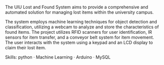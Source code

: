 The UIU Lost and Found System aims to provide a comprehensive and automated solution for managing lost items within the university campus.

The system employs machine learning techniques for object detection and classification, utilizing a webcam to analyze and store the characteristics of found items. The project utilizes RFID scanners for user identification, IR sensors for item transfer, and a conveyor belt system for item movement. The user interacts with the system using a keypad and an LCD display to claim their lost item.

Skills: python · Machine Learning · Arduino · MySQL
